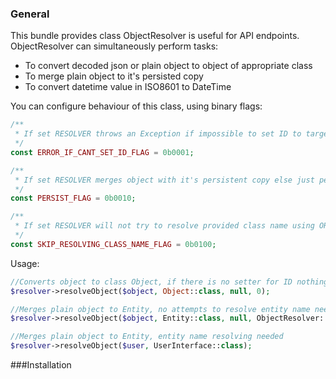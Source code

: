 ### General

This bundle provides class ObjectResolver is useful for API endpoints.
ObjectResolver can simultaneously perform tasks:
* To convert decoded json or plain object to object of appropriate class
* To merge plain object to it's persisted copy
* To convert datetime value in ISO8601 to DateTime

You can configure behaviour of this class, using binary flags:
```php
/**
 * If set RESOLVER throws an Exception if impossible to set ID to target
 */
const ERROR_IF_CANT_SET_ID_FLAG = 0b0001;

/**
 * If set RESOLVER merges object with it's persistent copy else just performs convertion
 */
const PERSIST_FLAG = 0b0010;

/**
 * If set RESOLVER will not try to resolve provided class name using ORM
 */
const SKIP_RESOLVING_CLASS_NAME_FLAG = 0b0100;
```

Usage:
```php
//Converts object to class Object, if there is no setter for ID nothing will happen
$resolver->resolveObject($object, Object::class, null, 0);

//Merges plain object to Entity, no attempts to resolve entity name needed
$resolver->resolveObject($object, Entity::class, null, ObjectResolver::SKIP_RESOLVING_CLASS_NAME_FLAG );

//Merges plain object to Entity, entity name resolving needed
$resolver->resolveObject($user, UserInterface::class);

```

###Installation
